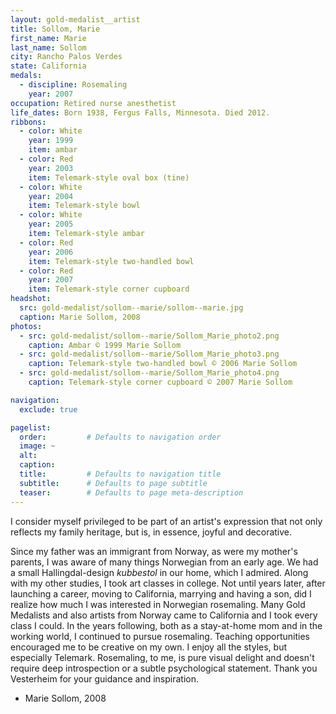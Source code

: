 ```yaml
---
layout: gold-medalist__artist
title: Sollom, Marie
first_name: Marie
last_name: Sollom
city: Rancho Palos Verdes
state: California
medals: 
  - discipline: Rosemaling
    year: 2007
occupation: Retired nurse anesthetist
life_dates: Born 1938, Fergus Falls, Minnesota. Died 2012.
ribbons:
  - color: White
    year: 1999
    item: ambar
  - color: Red
    year: 2003
    item: Telemark-style oval box (tine)
  - color: White
    year: 2004
    item: Telemark-style bowl
  - color: White
    year: 2005
    item: Telemark-style ambar
  - color: Red
    year: 2006
    item: Telemark-style two-handled bowl
  - color: Red
    year: 2007
    item: Telemark-style corner cupboard
headshot:
  src: gold-medalist/sollom--marie/sollom--marie.jpg
  caption: Marie Sollom, 2008
photos:
  - src: gold-medalist/sollom--marie/Sollom_Marie_photo2.png
    caption: Ambar © 1999 Marie Sollom
  - src: gold-medalist/sollom--marie/Sollom_Marie_photo3.png
    caption: Telemark-style two-handled bowl © 2006 Marie Sollom
  - src: gold-medalist/sollom--marie/Sollom_Marie_photo4.png
    caption: Telemark-style corner cupboard © 2007 Marie Sollom

navigation:
  exclude: true

pagelist:
  order:         # Defaults to navigation order  
  image: ~
  alt:
  caption:
  title:         # Defaults to navigation title
  subtitle:      # Defaults to page subtitle
  teaser:        # Defaults to page meta-description  
---
```

I consider myself privileged to be part of an artist's expression that not only reflects my family heritage, but is, in essence, joyful and decorative.

Since my father was an immigrant from Norway, as were my mother's parents, I was aware of many things Norwegian from an early age. We had a small Hallingdal-design _kubbestol_ in our home, which I admired. Along with my other studies, I took art classes in college. Not until years later, after launching a career, moving to California, marrying and having a son, did I realize how much I was interested in Norwegian rosemaling. Many Gold Medalists and also artists from Norway came to California and I took every class I could. In the years following, both as a stay-at-home mom and in the working world, I continued to pursue rosemaling. Teaching opportunities encouraged me to be creative on my own. I enjoy all the styles, but especially Telemark. Rosemaling, to me, is pure visual delight and doesn't require deep introspection or a subtle psychological statement. Thank you Vesterheim for your guidance and inspiration.  

- Marie Sollom, 2008